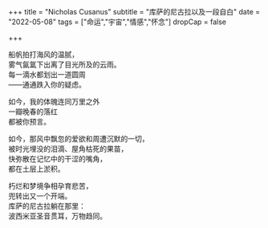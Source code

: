+++
title = "Nicholas Cusanus"
subtitle = "库萨的尼古拉以及一段自白"
date = "2022-05-08"
tags = ["命运","宇宙","情感","怀念"]
dropCap = false

+++

船帆拍打海风的温腻，<br>
雾气氤氲下出离了目光所及的云雨。<br>
每一滴水都划出一道圆周<br>
——通通跌入你的疑虑。<br>

如今，我的体魄连同万里之外<br>
一瓣晚春的落红<br>
都被你预言。<br>

如今，那风中飘忽的爱欲和周遭沉默的一切，<br>
被时光埋没的泪滴、屋角枯死的果苗，<br>
快弥散在记忆中的干涩的嘴角，<br>
都在土层上淤积。<br>

朽烂和梦境争相孕育悲苦，<br>
兜转出又一个开端。<br>
库萨的尼古拉躺在那里：<br>
波西米亚圣音贯耳，万物趋同。<br>
